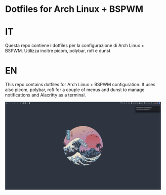 # Dotfiles for Arch Linux + BSPWM

# IT
Questa repo contiene i dotfiles per la configurazione di Arch Linux + BSPWM.
Utilizza inoltre picom, polybar, rofi e dunst.

# EN
This repo contains dotfiles for Arch Linux + BSPWM configuration.
It uses also picom, polybar, rofi for a couple of menus and dunst to manage notifications
and Alacritty as a terminal.

![alt text](https://github.com/giumatt/BSPWM_blue/blob/main/Screen.png?raw=true)
